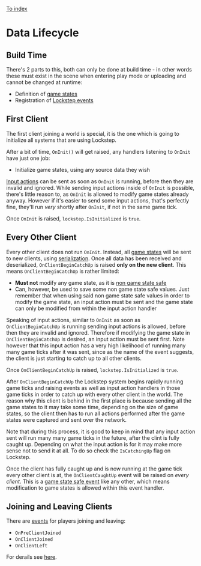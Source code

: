 
[To index](index.md)

# Data Lifecycle

## Build Time

There's 2 parts to this, both can only be done at build time - in other words these must exist in the scene when entering play mode or uploading and cannot be changed at runtime:

- Definition of [game states](game-states.md)
- Registration of [Lockstep events](events.md)

## First Client

The first client joining a world is special, it is the one which is going to initialize all systems that are using Lockstep.

After a bit of time, `OnInit()` will get raised, any handlers listening to `OnInit` have just one job:

- Initialize game states, using any source data they wish

[Input actions](input-actions.md) can be sent as soon as `OnInit` is running, before then they are invalid and ignored. While sending input actions inside of `OnInit` is possible, there's little reason to, as `OnInit` is allowed to modify game states already anyway. However if it's easier to send some input actions, that's perfectly fine, they'll run _very_ shortly after `OnInit`, if not in the same game tick.

Once `OnInit` is raised, `lockstep.IsInitialized` is `true`.

## Every Other Client

Every other client does not run `OnInit`. Instead, all [game states](game-states.md) will be sent to new clients, using [serialization](serialization.md). Once all data has been received and deserialized, `OnClientBeginCatchUp` is raised **only on the new client**. This means `OnClientBeginCatchUp` is rather limited:

- **Must not** modify any game state, as it is [non game state safe](events.md#non-game-state-safe-events)
- Can, however, be used to save some non game state safe values. Just remember that when using said non game state safe values in order to modify the game state, an input action must be sent and the game state can only be modified from within the input action handler

Speaking of input actions, similar to `OnInit` as soon as `OnClientBeginCatchUp` is running sending input actions is allowed, before then they are invalid and ignored. Therefore if modifying the game state in `OnClientBeginCatchUp` is desired, an input action must be sent first. Note however that this input action has a very high likelihood of running many many game ticks after it was sent, since as the name of the event suggests, the client is just starting to catch up to all other clients.

Once `OnClientBeginCatchUp` is raised, `lockstep.IsInitialized` is `true`.

After `OnClientBeginCatchUp` the Lockstep system begins rapidly running game ticks and raising events as well as input action handlers in those game ticks in order to catch up with every other client in the world. The reason why this client is behind in the first place is because sending all the game states to it may take some time, depending on the size of game states, so the client then has to run all actions performed after the game states were captured and sent over the network.

Note that during this process, it is good to keep in mind that any input action sent will run many many game ticks in the future, after the clint is fully caught up. Depending on what the input action is for it may make more sense not to send it at all. To do so check the `IsCatchingUp` flag on Lockstep.

Once the client has fully caught up and is now running at the game tick every other client is at, the `OnClientCaughtUp` event will be raised on _every client_. This is a [game state safe event](events.md#game-state-safe-events) like any other, which means modification to game states is allowed within this event handler.

## Joining and Leaving Clients

There are [events](events.md) for players joining and leaving:

- `OnPreClientJoined`
- `OnClientJoined`
- `OnClientLeft`

For derails see [here](events.md#detailed-docs).
